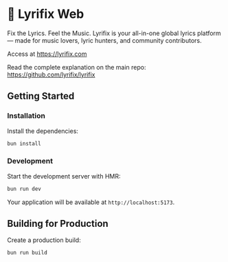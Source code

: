 # 🎵 Lyrifix Web

Fix the Lyrics. Feel the Music. Lyrifix is your all-in-one global lyrics platform — made for music lovers, lyric hunters, and community contributors.

Access at <https://lyrifix.com>

Read the complete explanation on the main repo: <https://github.com/lyrifix/lyrifix>

## Getting Started

### Installation

Install the dependencies:

```bash
bun install
```

### Development

Start the development server with HMR:

```bash
bun run dev
```

Your application will be available at `http://localhost:5173`.

## Building for Production

Create a production build:

```bash
bun run build
```
